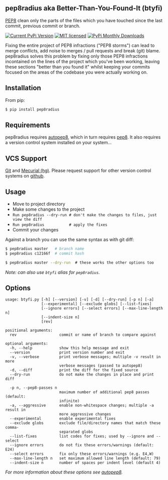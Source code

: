 pep8radius aka Better-Than-You-Found-It (btyfi) 
-----------------------------------------------

[PEP8](http://legacy.python.org/dev/peps/pep-0008/) clean only the parts of the files which you have touched since the last commit, previous commit or branch.

[![Current PyPi Version](http://img.shields.io/pypi/v/pep8radius.svg)](https://pypi.python.org/pypi/pep8radius)
[![MIT licensed](http://img.shields.io/badge/license-MIT-brightgreen.svg)](http://choosealicense.com/licenses/mit/)
[![PyPi Monthly Downloads](http://img.shields.io/pypi/dm/pep8radius.svg)](https://pypi.python.org/pypi/pep8radius)

Fixing the entire project of PEP8 infractions ("PEP8 storms") can lead to merge conflicts, add noise to merges / pull requests and break (git) blame. pep8radius solves this problem by fixing only those PEP8 infractions incontained on the lines of the project which you've been working, leaving these sections "better than you found it" whilst keeping your commits focused on the areas of the codebase you were actually working on.

Installation
------------
From pip:

```sh
$ pip install pep8radius
```

Requirements
------------
pep8radius requires [autopep8](https://pypi.python.org/pypi/autopep8), which in turn requires [pep8](https://pypi.python.org/pypi/pep8). It also requires a version control system installed on your system...

VCS Support
-----------
[Git](http://git-scm.com/) and [Mecurial (hg)](http://mercurial.selenic.com/). Please request support for other version control systems on [github](https://github.com/hayd/btyfi).

Usage
-----
- Move to project directory
- Make some changes to the project
- `Run pep8radius --dry-run # don't make the changes to files, just view the diff`
- `Run pep8radius           # apply the fixes`
- Commit your changes

Against a branch you can use the same syntax as with git diff:

```sh
$ pep8radius master   # branch name
$ pep8radius c12166f  # commit hash

$ pep8radius master --dry-run  # these works the other options too
```

*Note: can also use `btyfi` alias for `pep8radius`.*

Options
-------

```
usage: btyfi.py [-h] [--version] [-v] [-d] [--dry-run] [-p n] [-a]
                [--experimental] [--exclude globs] [--list-fixes]
                [--ignore errors] [--select errors] [--max-line-length n]
                [--indent-size n]
                [rev]

positional arguments:
  rev                   commit or name of branch to compare against

optional arguments:
  -h, --help            show this help message and exit
  --version             print version number and exit
  -v, --verbose         print verbose messages; multiple -v result in more
                        verbose messages (passed to autopep8)
  -d, --diff            print the diff for the fixed source
  --dry-run             do not make the changes in place and print diff

  -p n, --pep8-passes n
                        maximum number of additional pep8 passes (default:
                        infinite)
  -a, --aggressive      enable non-whitespace changes; multiple -a result in
                        more aggressive changes
  --experimental        enable experimental fixes
  --exclude globs       exclude file/directory names that match these comma-
                        separated globs
  --list-fixes          list codes for fixes; used by --ignore and --select
  --ignore errors       do not fix these errors/warnings (default: E24)
  --select errors       fix only these errors/warnings (e.g. E4,W)
  --max-line-length n   set maximum allowed line length (default: 79)
  --indent-size n       number of spaces per indent level (default 4)
```
*For more information about these options see [autopep8](https://pypi.python.org/pypi/autopep8).*
